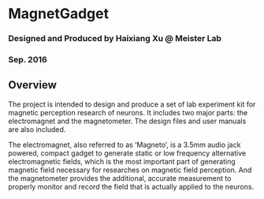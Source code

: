 # MagnetGadget
### Designed and Produced by Haixiang Xu @ Meister Lab
### Sep. 2016

## Overview
The project is intended to design and produce a set of lab experiment kit for magnetic perception research of neurons. It includes two major parts: the electromagnet and the magnetometer. The design files and user manuals are also included. 

The electromagnet, also referred to as ‘Magneto’, is a 3.5mm audio jack powered, compact gadget to generate static or low frequency alternative electromagnetic fields, which is the most important part of generating magnetic field necessary for researches on magnetic field perception. And the magnetometer provides the additional, accurate measurement to properly monitor and record the field that is actually applied to the neurons. 
